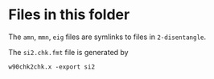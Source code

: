 # Files in this folder

The `amn`, `mmn`, `eig` files are symlinks to files in `2-disentangle`.

The `si2.chk.fmt` file is generated by

```shell
w90chk2chk.x -export si2
```
